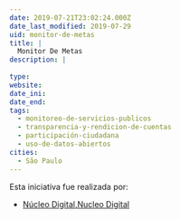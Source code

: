```yaml
---
date: 2019-07-21T23:02:24.000Z
date_last_modified: 2019-07-29
uid: monitor-de-metas
title: |
  Monitor De Metas
description: |
  
type: 
website: 
date_ini: 
date_end: 
tags:
  - monitoreo-de-servicios-publicos
  - transparencia-y-rendicion-de-cuentas
  - participación-ciudadana
  - uso-de-datos-abiertos
cities: 
  - São Paulo
---
```


Esta iniciativa fue realizada por:

- [Núcleo Digital,Nucleo Digital](/organizaciones/nucleo-digital-nucleo-digital)
